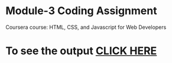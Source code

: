 


# Module-3 Coding Assignment

Coursera course: HTML, CSS, and Javascript for Web Developers

# To see the output [CLICK HERE](https://thinkwellmpofu.github.io/Coursera-HTML-CSS-and-JavaScript-for-Web-Developers/Assignments/module-3/index.html)
